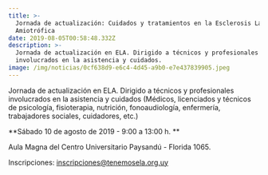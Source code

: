 ```yaml
---
title: >-
  Jornada de actualización: Cuidados y tratamientos en la Esclerosis Lateral
  Amiotrófica
date: 2019-08-05T00:58:48.332Z
description: >-
  Jornada de actualización en ELA. Dirigido a técnicos y profesionales
  involucrados en la asistencia y cuidados. 
image: /img/noticias/0cf638d9-e6c4-4d45-a9b0-e7e437839905.jpeg
---
```

Jornada de actualización en ELA. Dirigido a técnicos y profesionales involucrados en la asistencia y cuidados (Médicos, licenciados y técnicos de psicología, fisioterapia, nutrición, fonoaudiología, enfermería, trabajadores sociales, cuidadores, etc.)

**Sábado 10 de agosto de 2019 - 9:00 a 13:00 h. **

Aula Magna del Centro Universitario Paysandú  - Florida 1065. 

Inscripciones: [inscripciones@tenemosela.org.uy](<Mailto: inscripciones@tenemosela.org.uy>)
